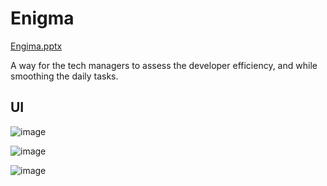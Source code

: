 # Enigma
[Engima.pptx](https://github.com/Sonichigo/enigma/files/9643940/Engima.pptx)

A way for the tech managers to assess the developer efficiency, and while smoothing the daily tasks.

## UI
![image](https://user-images.githubusercontent.com/53110238/192219368-90aa39cb-90ce-4220-b813-86442c6c25e6.png)

![image](https://user-images.githubusercontent.com/53110238/192219436-a2dd7032-c7e6-44e1-bb66-2652525ad607.png)

![image](https://user-images.githubusercontent.com/53110238/192219476-b52a9830-3a9c-4227-ab6a-26b61e123eea.png)
